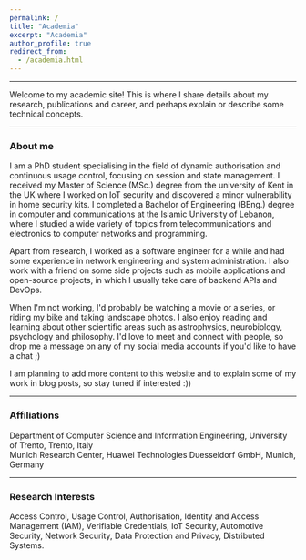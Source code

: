 ```yaml
---
permalink: /
title: "Academia"
excerpt: "Academia"
author_profile: true
redirect_from: 
  - /academia.html
---
```


---
Welcome to my academic site! This is where I share details about my research, publications and career, and perhaps explain or describe some technical concepts.

---

### About me
I am a PhD student specialising in the field of dynamic authorisation and continuous usage control, focusing on session and state management.
I received my Master of Science (MSc.) degree from the university of Kent in the UK where I worked on IoT security and discovered a minor vulnerability in home security kits.
I completed a Bachelor of Engineering (BEng.) degree in computer and communications at the Islamic University of Lebanon, where I studied a wide variety of topics from telecommunications and electronics to computer networks and programming. 

Apart from research, I worked as a software engineer for a while and had some experience in network engineering and system administration.
I also work with a friend on some side projects such as mobile applications and open-source projects, in which I usually take care of backend APIs and DevOps.

When I'm not working, I'd probably be watching a movie or a series, or riding my bike and taking landscape photos.
I also enjoy reading and learning about other scientific areas such as astrophysics, neurobiology, psychology and philosophy.
I'd love to meet and connect with people, so drop me a message on any of my social media accounts if you'd like to have a chat ;)

I am planning to add more content to this website and to explain some of my work in blog posts, so stay tuned if interested :)) 

---
### Affiliations
Department of Computer Science and Information Engineering, University of Trento, Trento, Italy <br/>
Munich Research Center, Huawei Technologies Duesseldorf GmbH, Munich, Germany

---
### Research Interests
Access Control, Usage Control, Authorisation, Identity and Access Management (IAM), Verifiable Credentials, IoT Security, Automotive Security, Network Security, Data Protection and Privacy, Distributed Systems.